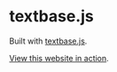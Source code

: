# textbase.js

Built with [textbase.js](https://github.com/al5ina5/textbase-site).

[View this website in action](http://textbase.xyz/).
